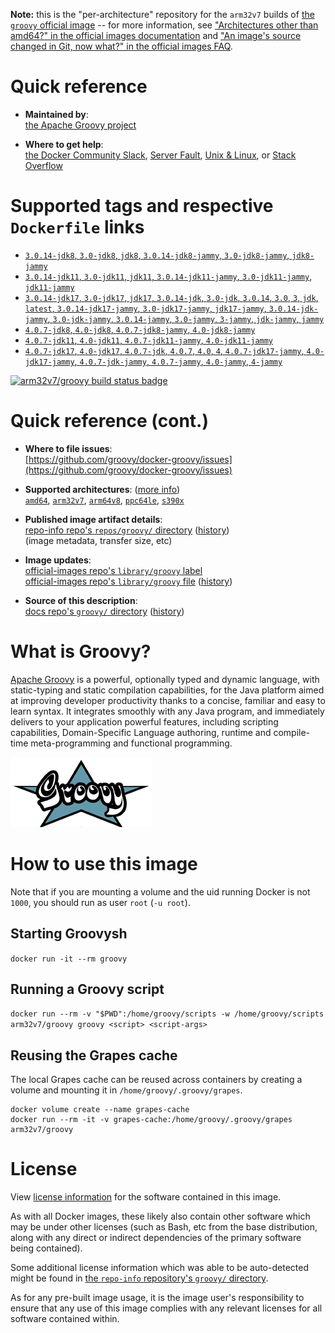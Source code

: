 <!--

********************************************************************************

WARNING:

    DO NOT EDIT "groovy/README.md"

    IT IS AUTO-GENERATED

    (from the other files in "groovy/" combined with a set of templates)

********************************************************************************

-->

**Note:** this is the "per-architecture" repository for the `arm32v7` builds of [the `groovy` official image](https://hub.docker.com/_/groovy) -- for more information, see ["Architectures other than amd64?" in the official images documentation](https://github.com/docker-library/official-images#architectures-other-than-amd64) and ["An image's source changed in Git, now what?" in the official images FAQ](https://github.com/docker-library/faq#an-images-source-changed-in-git-now-what).

# Quick reference

-	**Maintained by**:  
	[the Apache Groovy project](https://github.com/groovy/docker-groovy)

-	**Where to get help**:  
	[the Docker Community Slack](https://dockr.ly/comm-slack), [Server Fault](https://serverfault.com/help/on-topic), [Unix & Linux](https://unix.stackexchange.com/help/on-topic), or [Stack Overflow](https://stackoverflow.com/help/on-topic)

# Supported tags and respective `Dockerfile` links

-	[`3.0.14-jdk8`, `3.0-jdk8`, `jdk8`, `3.0.14-jdk8-jammy`, `3.0-jdk8-jammy`, `jdk8-jammy`](https://github.com/groovy/docker-groovy/blob/bc4c3ee2a4e26f14458b121f238bb862c9de6b27/jdk8/Dockerfile)
-	[`3.0.14-jdk11`, `3.0-jdk11`, `jdk11`, `3.0.14-jdk11-jammy`, `3.0-jdk11-jammy`, `jdk11-jammy`](https://github.com/groovy/docker-groovy/blob/bc4c3ee2a4e26f14458b121f238bb862c9de6b27/jdk11/Dockerfile)
-	[`3.0.14-jdk17`, `3.0-jdk17`, `jdk17`, `3.0.14-jdk`, `3.0-jdk`, `3.0.14`, `3.0`, `3`, `jdk`, `latest`, `3.0.14-jdk17-jammy`, `3.0-jdk17-jammy`, `jdk17-jammy`, `3.0.14-jdk-jammy`, `3.0-jdk-jammy`, `3.0.14-jammy`, `3.0-jammy`, `3-jammy`, `jdk-jammy`, `jammy`](https://github.com/groovy/docker-groovy/blob/bc4c3ee2a4e26f14458b121f238bb862c9de6b27/jdk17/Dockerfile)
-	[`4.0.7-jdk8`, `4.0-jdk8`, `4.0.7-jdk8-jammy`, `4.0-jdk8-jammy`](https://github.com/groovy/docker-groovy/blob/085e0eb9a0611dd84c16efdcad26f352157d6f79/jdk8/Dockerfile)
-	[`4.0.7-jdk11`, `4.0-jdk11`, `4.0.7-jdk11-jammy`, `4.0-jdk11-jammy`](https://github.com/groovy/docker-groovy/blob/085e0eb9a0611dd84c16efdcad26f352157d6f79/jdk11/Dockerfile)
-	[`4.0.7-jdk17`, `4.0-jdk17`, `4.0.7-jdk`, `4.0.7`, `4.0`, `4`, `4.0.7-jdk17-jammy`, `4.0-jdk17-jammy`, `4.0.7-jdk-jammy`, `4.0.7-jammy`, `4.0-jammy`, `4-jammy`](https://github.com/groovy/docker-groovy/blob/085e0eb9a0611dd84c16efdcad26f352157d6f79/jdk17/Dockerfile)

[![arm32v7/groovy build status badge](https://img.shields.io/jenkins/s/https/doi-janky.infosiftr.net/job/multiarch/job/arm32v7/job/groovy.svg?label=arm32v7/groovy%20%20build%20job)](https://doi-janky.infosiftr.net/job/multiarch/job/arm32v7/job/groovy/)

# Quick reference (cont.)

-	**Where to file issues**:  
	[https://github.com/groovy/docker-groovy/issues](https://github.com/groovy/docker-groovy/issues)

-	**Supported architectures**: ([more info](https://github.com/docker-library/official-images#architectures-other-than-amd64))  
	[`amd64`](https://hub.docker.com/r/amd64/groovy/), [`arm32v7`](https://hub.docker.com/r/arm32v7/groovy/), [`arm64v8`](https://hub.docker.com/r/arm64v8/groovy/), [`ppc64le`](https://hub.docker.com/r/ppc64le/groovy/), [`s390x`](https://hub.docker.com/r/s390x/groovy/)

-	**Published image artifact details**:  
	[repo-info repo's `repos/groovy/` directory](https://github.com/docker-library/repo-info/blob/master/repos/groovy) ([history](https://github.com/docker-library/repo-info/commits/master/repos/groovy))  
	(image metadata, transfer size, etc)

-	**Image updates**:  
	[official-images repo's `library/groovy` label](https://github.com/docker-library/official-images/issues?q=label%3Alibrary%2Fgroovy)  
	[official-images repo's `library/groovy` file](https://github.com/docker-library/official-images/blob/master/library/groovy) ([history](https://github.com/docker-library/official-images/commits/master/library/groovy))

-	**Source of this description**:  
	[docs repo's `groovy/` directory](https://github.com/docker-library/docs/tree/master/groovy) ([history](https://github.com/docker-library/docs/commits/master/groovy))

# What is Groovy?

[Apache Groovy](http://groovy-lang.org/) is a powerful, optionally typed and dynamic language, with static-typing and static compilation capabilities, for the Java platform aimed at improving developer productivity thanks to a concise, familiar and easy to learn syntax. It integrates smoothly with any Java program, and immediately delivers to your application powerful features, including scripting capabilities, Domain-Specific Language authoring, runtime and compile-time meta-programming and functional programming.

![logo](https://raw.githubusercontent.com/docker-library/docs/bb5fc730ed18c45d86425f9fa4265d50cb795ec8/groovy/logo.png)

# How to use this image

Note that if you are mounting a volume and the uid running Docker is not `1000`, you should run as user `root` (`-u root`).

## Starting Groovysh

`docker run -it --rm groovy`

## Running a Groovy script

`docker run --rm -v "$PWD":/home/groovy/scripts -w /home/groovy/scripts arm32v7/groovy groovy <script> <script-args>`

## Reusing the Grapes cache

The local Grapes cache can be reused across containers by creating a volume and mounting it in `/home/groovy/.groovy/grapes`.

```console
docker volume create --name grapes-cache
docker run --rm -it -v grapes-cache:/home/groovy/.groovy/grapes arm32v7/groovy
```

# License

View [license information](http://www.apache.org/licenses/LICENSE-2.0.html) for the software contained in this image.

As with all Docker images, these likely also contain other software which may be under other licenses (such as Bash, etc from the base distribution, along with any direct or indirect dependencies of the primary software being contained).

Some additional license information which was able to be auto-detected might be found in [the `repo-info` repository's `groovy/` directory](https://github.com/docker-library/repo-info/tree/master/repos/groovy).

As for any pre-built image usage, it is the image user's responsibility to ensure that any use of this image complies with any relevant licenses for all software contained within.
